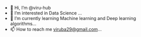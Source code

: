 - 👋 Hi, I’m @viru-hub
- 👀 I’m interested in Data Science ...
- 🌱 I’m currently learning Machine learning and Deep learning algorithms...
- 📫 How to reach me viruba29@gmail.com...

<!---
viru-hub/viru-hub is a ✨ special ✨ repository because its `README.md` (this file) appears on your GitHub profile.
You can click the Preview link to take a look at your changes.
--->
